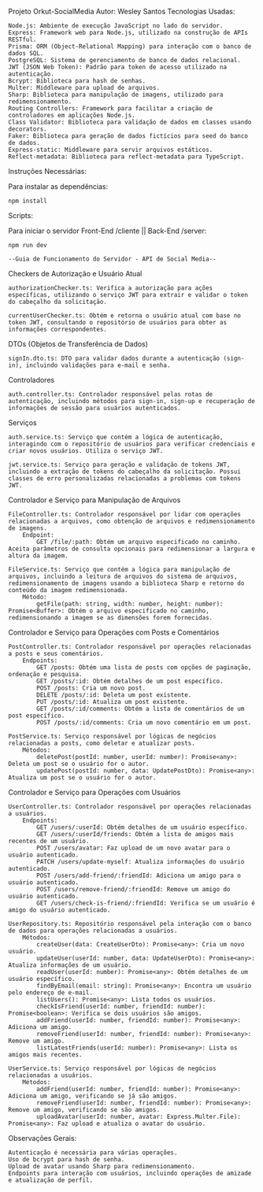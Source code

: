 Projeto Orkut-SocialMedia
Autor: Wesley Santos
Tecnologias Usadas:

    Node.js: Ambiente de execução JavaScript no lado do servidor.
    Express: Framework web para Node.js, utilizado na construção de APIs RESTful.
    Prisma: ORM (Object-Relational Mapping) para interação com o banco de dados SQL.
    PostgreSQL: Sistema de gerenciamento de banco de dados relacional.
    JWT (JSON Web Token): Padrão para token de acesso utilizado na autenticação.
    Bcrypt: Biblioteca para hash de senhas.
    Multer: Middleware para upload de arquivos.
    Sharp: Biblioteca para manipulação de imagens, utilizado para redimensionamento.
    Routing Controllers: Framework para facilitar a criação de controladores em aplicações Node.js.
    Class Validator: Biblioteca para validação de dados em classes usando decorators.
    Faker: Biblioteca para geração de dados fictícios para seed do banco de dados.
    Express-static: Middleware para servir arquivos estáticos.
    Reflect-metadata: Biblioteca para reflect-metadata para TypeScript.

Instruções Necessárias:

Para instalar as dependências:

    npm install

Scripts:

Para iniciar o servidor Front-End /cliente || Back-End /server:

    npm run dev

    --Guia de Funcionamento do Servidor - API de Social Media--
Checkers de Autorização e Usuário Atual

    authorizationChecker.ts: Verifica a autorização para ações específicas, utilizando o serviço JWT para extrair e validar o token do cabeçalho da solicitação.

    currentUserChecker.ts: Obtém e retorna o usuário atual com base no token JWT, consultando o repositório de usuários para obter as informações correspondentes.

DTOs (Objetos de Transferência de Dados)

    signIn.dto.ts: DTO para validar dados durante a autenticação (sign-in), incluindo validações para e-mail e senha.

Controladores

    auth.controller.ts: Controlador responsável pelas rotas de autenticação, incluindo métodos para sign-in, sign-up e recuperação de informações de sessão para usuários autenticados.

Serviços

    auth.service.ts: Serviço que contém a lógica de autenticação, interagindo com o repositório de usuários para verificar credenciais e criar novos usuários. Utiliza o serviço JWT.

    jwt.service.ts: Serviço para geração e validação de tokens JWT, incluindo a extração de tokens do cabeçalho da solicitação. Possui classes de erro personalizadas relacionadas a problemas com tokens JWT.

Controlador e Serviço para Manipulação de Arquivos

    FileController.ts: Controlador responsável por lidar com operações relacionadas a arquivos, como obtenção de arquivos e redimensionamento de imagens.
        Endpoint:
            GET /file/:path: Obtém um arquivo especificado no caminho. Aceita parâmetros de consulta opcionais para redimensionar a largura e altura da imagem.

    FileService.ts: Serviço que contém a lógica para manipulação de arquivos, incluindo a leitura de arquivos do sistema de arquivos, redimensionamento de imagens usando a biblioteca Sharp e retorno do conteúdo da imagem redimensionada.
        Método:
            getFile(path: string, width: number, height: number): Promise<Buffer>: Obtém o arquivo especificado no caminho, redimensionando a imagem se as dimensões forem fornecidas.

Controlador e Serviço para Operações com Posts e Comentários

    PostController.ts: Controlador responsável por operações relacionadas a posts e seus comentários.
        Endpoints:
            GET /posts: Obtém uma lista de posts com opções de paginação, ordenação e pesquisa.
            GET /posts/:id: Obtém detalhes de um post específico.
            POST /posts: Cria um novo post.
            DELETE /posts/:id: Deleta um post existente.
            PUT /posts/:id: Atualiza um post existente.
            GET /posts/:id/comments: Obtém a lista de comentários de um post específico.
            POST /posts/:id/comments: Cria um novo comentário em um post.

    PostService.ts: Serviço responsável por lógicas de negócios relacionadas a posts, como deletar e atualizar posts.
        Métodos:
            deletePost(postId: number, userId: number): Promise<any>: Deleta um post se o usuário for o autor.
            updatePost(postId: number, data: UpdatePostDto): Promise<any>: Atualiza um post se o usuário for o autor.

Controlador e Serviço para Operações com Usuários

    UserController.ts: Controlador responsável por operações relacionadas a usuários.
        Endpoints:
            GET /users/:userId: Obtém detalhes de um usuário específico.
            GET /users/:userId/friends: Obtém a lista de amigos mais recentes de um usuário.
            POST /users/avatar: Faz upload de um novo avatar para o usuário autenticado.
            PATCH /users/update-myself: Atualiza informações do usuário autenticado.
            POST /users/add-friend/:friendId: Adiciona um amigo para o usuário autenticado.
            POST /users/remove-friend/:friendId: Remove um amigo do usuário autenticado.
            GET /users/check-is-friend/:friendId: Verifica se um usuário é amigo do usuário autenticado.

    UserRepository.ts: Repositório responsável pela interação com o banco de dados para operações relacionadas a usuários.
        Métodos:
            createUser(data: CreateUserDto): Promise<any>: Cria um novo usuário.
            updateUser(userId: number, data: UpdateUserDto): Promise<any>: Atualiza informações de um usuário.
            readUser(userId: number): Promise<any>: Obtém detalhes de um usuário específico.
            findByEmail(email: string): Promise<any>: Encontra um usuário pelo endereço de e-mail.
            listUsers(): Promise<any>: Lista todos os usuários.
            checkIsFriend(userId: number, friendId: number): Promise<boolean>: Verifica se dois usuários são amigos.
            addFriend(userId: number, friendId: number): Promise<any>: Adiciona um amigo.
            removeFriend(userId: number, friendId: number): Promise<any>: Remove um amigo.
            listLatestFriends(userId: number): Promise<any>: Lista os amigos mais recentes.

    UserService.ts: Serviço responsável por lógicas de negócios relacionadas a usuários.
        Métodos:
            addFriend(userId: number, friendId: number): Promise<any>: Adiciona um amigo, verificando se já são amigos.
            removeFriend(userId: number, friendId: number): Promise<any>: Remove um amigo, verificando se são amigos.
            uploadAvatar(userId: number, avatar: Express.Multer.File): Promise<any>: Faz upload e atualiza o avatar do usuário.

Observações Gerais:

    Autenticação é necessária para várias operações.
    Uso de bcrypt para hash de senha.
    Upload de avatar usando Sharp para redimensionamento.
    Endpoints para interação com usuários, incluindo operações de amizade e atualização de perfil.
